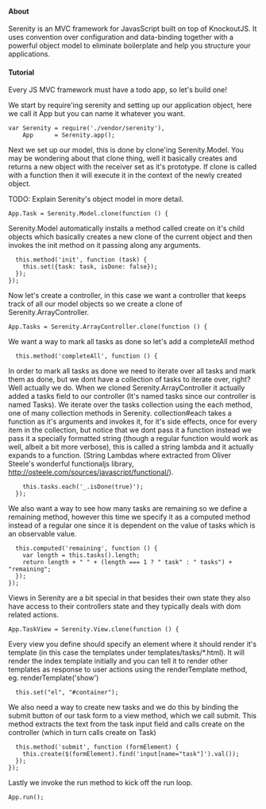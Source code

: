 #### About
Serenity is an MVC framework for JavasScript built on top of KnockoutJS. It uses convention over configuration and data-binding together with a powerful object model to eliminate boilerplate and help you structure your applications.

#### Tutorial
Every JS MVC framework must have a todo app, so let's build one!

We start by require'ing serenity and setting up our application object, here we call it App but you can name it whatever you want. 

    var Serenity = require('./vendor/serenity'),
        App      = Serenity.app();

Next we set up our model, this is done by clone'ing Serenity.Model.
You may be wondering about that clone thing, well it basically creates and returns a new object with the receiver set as it's prototype. If clone is called with a function then it will execute it in the context of the newly created object.

TODO: Explain Serenity's object model in more detail.

    App.Task = Serenity.Model.clone(function () {

Serenity.Model automatically installs a method called create on it's child objects which basically creates a new clone of the current object and then invokes the init method on it passing along any arguments.

      this.method('init', function (task) {
        this.set({task: task, isDone: false});
      });
    });

Now let's create a controller, in this case we want a controller that keeps track of all our model objects so we create a clone of Serenity.ArrayController.

    App.Tasks = Serenity.ArrayController.clone(function () {

We want a way to mark all tasks as done so let's add a completeAll method

      this.method('completeAll', function () {

In order to mark all tasks as done we need to iterate over all tasks and mark them as done, but we dont have a collection of tasks to iterate over, right? Well actually we do. When we cloned Serenity.ArrayController it actually added a tasks field to our controller (It's named tasks since our controller is named Tasks).
We iterate over the tasks collection using the each method, one of many collection methods in Serenity. collection#each takes a function as it's arguments and invokes it, for it's side effects, once for every item in the collection, but notice that we dont pass it a function instead we pass it a specially formatted string (though a regular function would work as well, albeit a bit more verbose), this is called a string lambda and it actually expands to a function. (String Lambdas where extracted from Oliver Steele's wonderful functionaljs library, http://osteele.com/sources/javascript/functional/).

        this.tasks.each('_.isDone(true)');
      });

We also want a way to see how many tasks are remaining so we define a remaining method, however this time we specify it as a computed method instead of a regular one since it is dependent on the value of tasks which is an observable value.

      this.computed('remaining', function () {
        var length = this.tasks().length;
        return length + " " + (length === 1 ? " task" : " tasks") + "remaining";
      });
    });

Views in Serenity are a bit special in that besides their own state they also have access to their controllers state and they typically deals with dom related actions.
    
    App.TaskView = Serenity.View.clone(function () {

Every view you define should specify an element where it should render it's template (in this case the templates under templates/tasks/*.html). It will render the index template initially and you can tell it to render other templates as response to user actions using the renderTemplate method, eg. renderTemplate('show')

      this.set("el", "#container");

We also need a way to create new tasks and we do this by binding the submit button of our task form to a view method, which we call submit. This method extracts the text from the task input field and calls create on the controller (which in turn calls create on Task) 
 
      this.method('submit', function (formElement) {
        this.create($(formElement).find('input[name="task"]').val());
      });
    });

Lastly we invoke the run method to kick off the run loop.

    App.run();